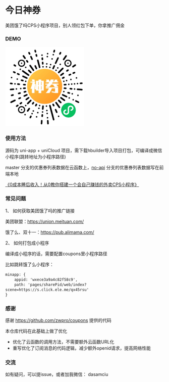 
# 今日神券

美团饿了吗CPS小程序项目，别人领红包下单，你拿推广佣金

### DEMO

<img src="./examples/code.jpg" width="250" />


### 使用方法

源码为 uni-app + uniCloud 项目，需下载hbuilder导入项目打包，可编译成微信小程序(跳转地址为小程序路径)

master 分支的优惠券列表数据在云函数上，[no-api](https://github.com/Samciu/CouponToday/tree/no-api) 分支的优惠券列表数据写在前端本地

[《0成本睡后收入！从0教你搭建一个会自己赚钱的外卖CPS小程序》](https://mp.weixin.qq.com/s?__biz=MjM5MjUyNjA2Mg==&mid=2454816396&idx=1&sn=c8a649dec81b1172b6d1c721c37d6fb2&chksm=b101dd0d8676541b6a427f8823ffbbe2eade0f24cb4340c2314fd26e18ced8e1fe8ef33091f0&token=1963651323&lang=zh_CN#rd)
### 常见问题

1、 如何获取美团饿了吗的推广链接

美团联盟：https://union.meituan.com/

饿了么、双十一：https://pub.alimama.com/

2、 如何打包成小程序

编译成小程序的话，需要配置coupons里小程序路径

比如跳转饿了么小程序：

```
minapp: {
    appid: 'wxece3a9a4c82f58c9',
    path: 'pages/sharePid/web/index?scene=https://s.click.ele.me/qx45rsu'
}
```







### 感谢

感谢 https://github.com/zwpro/coupons 提供的代码

本仓库代码在此基础上做了优化
- 优化了云函数的调用方法，不需要额外云函数URL化
- 重写优化了订阅消息的代码逻辑，减少额外openid请求，提高网络性能

### 交流

如有疑问，可以提issue，或者加我微信： dasamciu
